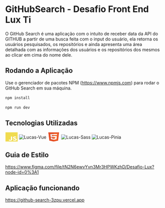 # GitHubSearch - Desafio Front End Lux Ti

O GitHub Search é uma aplicação com o intuito de receber data da API do GITHUB a partir de uma busca feita com o input do usuário, ela retorna os usuários pesquisados, os repositórios e ainda apresenta uma área detalhada com as informações dos usuários e os repositórios dos mesmos ao clicar em cima do nome dele.

## Rodando a Aplicação

Use o gerenciador de pacotes NPM (https://www.npmjs.com) para rodar o GitHub Search em sua máquina.

```bash
npm install
```
```bash
npm run dev
```

## Tecnologias Utilizadas
<p align="left">
<img align="center" alt="Lucas-Js" height="30" width="40" src="https://raw.githubusercontent.com/devicons/devicon/master/icons/javascript/javascript-plain.svg">
<img align="center" alt="Lucas-Vue" height="30" width="40" src="https://cdn.jsdelivr.net/gh/devicons/devicon/icons/vuejs/vuejs-original.svg" />
<img align="center" alt="Lucas-HTML" height="30" width="40" src="https://raw.githubusercontent.com/devicons/devicon/master/icons/html5/html5-original.svg">
<img align="center" alt="Lucas-Sass" height="30" width="40" src="https://cdn.jsdelivr.net/gh/devicons/devicon/icons/sass/sass-original.svg"/>
<img align="center" alt="Lucas-Pinia" height="30" width="40" src="https://pinia.vuejs.org/logo.svg"/>
</p>

## Guia de Estilo

https://www.figma.com/file/tN2N6ewvYvn3Mr3HPWKzhD/Desafio-Lux?node-id=0%3A1

## Aplicação funcionando

https://github-search-3zpu.vercel.app
